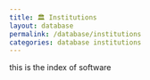 ```yaml
---
title: 🏛️ Institutions
layout: database
permalink: /database/institutions
categories: database institutions
---
```

this is the index of software